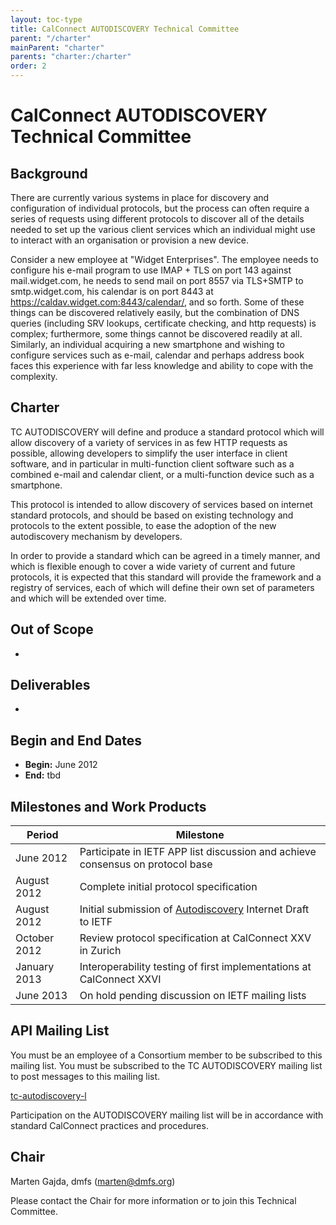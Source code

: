 ```yaml
---
layout: toc-type
title: CalConnect AUTODISCOVERY Technical Committee
parent: "/charter"
mainParent: "charter"
parents: "charter:/charter"
order: 2
---
```


# CalConnect AUTODISCOVERY Technical Committee

## Background

There are currently various systems in place for discovery and configuration of individual protocols, but the process can often require a series of requests using different protocols to discover all of the details needed to set up the various client services which an individual might use to interact with an organisation or provision a new device.

Consider a new employee at "Widget Enterprises". The employee needs to configure his e-mail program to use IMAP + TLS on port 143 against mail.widget.com, he needs to send mail on port 8557 via TLS+SMTP to smtp.widget.com, his calendar is on port 8443 at https://caldav.widget.com:8443/calendar/, and so forth. Some of these things can be discovered relatively easily, but the combination of DNS queries (including SRV lookups, certificate checking, and http requests) is complex; furthermore, some things cannot be discovered readily at all. Similarly, an individual acquiring a new smartphone and wishing to configure services such as e-mail, calendar and perhaps address book faces this experience with far less knowledge and ability to cope with the complexity.

## Charter

TC AUTODISCOVERY will define and produce a standard protocol which will allow discovery of a variety of services in as few HTTP requests as possible, allowing developers to simplify the user interface in client software, and in particular in multi-function client software such as a combined e-mail and calendar client, or a multi-function device such as a smartphone.

This protocol is intended to allow discovery of services based on internet standard protocols, and should be based on existing technology and protocols to the extent possible, to ease the adoption of the new autodiscovery mechanism by developers.

In order to provide a standard which can be agreed in a timely manner, and which is flexible enough to cover a wide variety of current and future protocols, it is expected that this standard will provide the framework and a registry of services, each of which will define their own set of parameters and which will be extended over time.

## Out of Scope 

- 
 
## Deliverables

-

## Begin and End Dates

* **Begin:** June 2012
* **End:** tbd

## Milestones and Work Products

| Period | Milestone |
| --- | --- |
| June 2012 |	Participate in IETF APP list discussion and achieve consensus on protocol base |
| August 2012 |	Complete initial protocol specification |
| August 2012 |	Initial submission of [Autodiscovery](https://datatracker.ietf.org/doc/draft-daboo-aggregated-service-discovery/) Internet Draft to IETF |
| October 2012 |	Review protocol specification at CalConnect XXV in Zurich |
| January 2013 |	Interoperability testing of first implementations at CalConnect XXVI |
| June 2013 |	On hold pending discussion on IETF mailing lists |

## API Mailing List

You must be an employee of a Consortium member to be subscribed to this mailing list.
You must be subscribed to the TC AUTODISCOVERY mailing list to post messages to this mailing list.

[tc-autodiscovery-l](mailto:tc-autodiscovery-l@lists.calconnect.org)

Participation on the AUTODISCOVERY mailing list will be in accordance with standard CalConnect practices and procedures.

## Chair 

Marten Gajda, dmfs ([marten@dmfs.org](mailto:marten@dmfs.org))

Please contact the Chair for more information or to join this Technical Committee.
